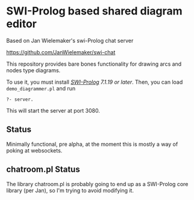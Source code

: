 # SWI-Prolog based shared diagram editor

Based on Jan Wielemaker's swi-Prolog chat server

https://github.com/JanWielemaker/swi-chat

This repository provides bare bones functionality for drawing arcs and nodes type diagrams.
 
To  use  it, you must
install *[SWI-Prolog](http://www.swi-prolog.org) 7.1.19 or later*. Then,
you can load `demo_diagrammer.pl` and run

    ?- server.

This will start the server at port 3080.

## Status

Minimally functional, pre alpha, at the moment this is mostly a way of poking at websockets.

## chatroom.pl Status

The library chatroom.pl is probably going to   end  up as a SWI-Prolog core library 
(per Jan), so I'm trying to avoid modifying it.



